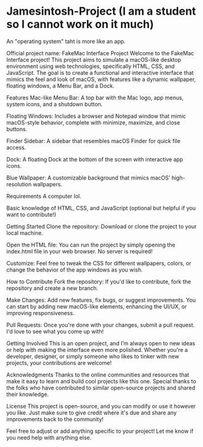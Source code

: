 # Jamesintosh-Project (I am a student so I cannot work on it much)

An "operating system" taht is more like an app.

Official project name:
FakeMac Interface Project
Welcome to the FakeMac Interface project! This project aims to simulate a macOS-like desktop environment using web technologies, specifically HTML, CSS, and JavaScript. The goal is to create a functional and interactive interface that mimics the feel and look of macOS, with features like a dynamic wallpaper, floating windows, a Menu Bar, and a Dock.

Features
Mac-like Menu Bar: A top bar with the Mac logo, app menus, system icons, and a shutdown button.

Floating Windows: Includes a browser and Notepad window that mimic macOS-style behavior, complete with minimize, maximize, and close buttons.

Finder Sidebar: A sidebar that resembles macOS Finder for quick file access.

Dock: A floating Dock at the bottom of the screen with interactive app icons.

Blue Wallpaper: A customizable background that mimics macOS’ high-resolution wallpapers.

Requirements
A computer lol.

Basic knowledge of HTML, CSS, and JavaScript (optional but helpful if you want to contribute!)

Getting Started
Clone the repository: Download or clone the project to your local machine.

Open the HTML file: You can run the project by simply opening the index.html file in your web browser. No server is required!

Customize: Feel free to tweak the CSS for different wallpapers, colors, or change the behavior of the app windows as you wish.

How to Contribute
Fork the repository: If you'd like to contribute, fork the repository and create a new branch.

Make Changes: Add new features, fix bugs, or suggest improvements. You can start by adding new macOS-like elements, enhancing the UI/UX, or improving responsiveness.

Pull Requests: Once you're done with your changes, submit a pull request. I'd love to see what you come up with!

Getting Involved
This is an open project, and I’m always open to new ideas or help with making the interface even more polished. Whether you're a developer, designer, or simply someone who likes to tinker with new projects, your contributions are welcome!

Acknowledgments
Thanks to the online communities and resources that make it easy to learn and build cool projects like this one. Special thanks to the folks who have contributed to similar open-source projects and shared their knowledge.

License
This project is open-source, and you can modify or use it however you like. Just make sure to give credit where it's due and share any improvements back to the community!

Feel free to adjust or add anything specific to your project! Let me know if you need help with anything else.
